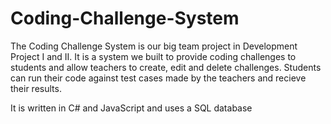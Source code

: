 # Coding-Challenge-System
 
The Coding Challenge System is our big team project in Development Project I and II. It is a system we built to provide coding challenges to students and allow teachers to create, edit and delete challenges. Students can run their code against test cases made by the teachers and recieve their results.

It is written in C# and JavaScript and uses a SQL database
